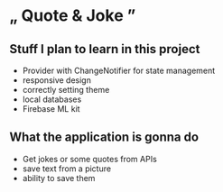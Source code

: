 # „ Quote & Joke ” 

## Stuff I plan to learn in this project

- Provider with ChangeNotifier for state management
- responsive design
- correctly setting theme
- local databases
- Firebase ML kit


## What the application is gonna do

- Get jokes or some quotes from APIs
- save text from a picture
- ability to save them

 
